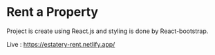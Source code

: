 # Rent a Property

Project is create using React.js and styling is done by React-bootstrap.

Live : https://estatery-rent.netlify.app/
